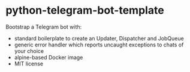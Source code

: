 # python-telegram-bot-template

Bootstrap a Telegram bot with:

- standard boilerplate to create an Updater, Dispatcher and JobQueue
- generic error handler which reports uncaught exceptions to chats of your choice
- alpine-based Docker image
- MIT license
